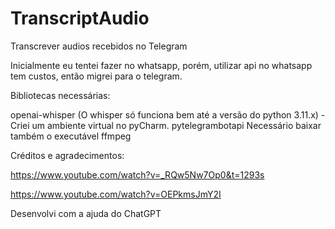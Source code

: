 # TranscriptAudio
 Transcrever audios recebidos no Telegram


Inicialmente eu tentei fazer no whatsapp, porém, utilizar api no whatsapp tem custos, então migrei para o telegram.

Bibliotecas necessárias:

openai-whisper (O whisper só funciona bem até a versão do python 3.11.x) - Criei um ambiente virtual no pyCharm.
pytelegrambotapi
Necessário baixar também o executável ffmpeg


 Créditos e agradecimentos:

 https://www.youtube.com/watch?v=_RQw5Nw7Op0&t=1293s

 https://www.youtube.com/watch?v=OEPkmsJmY2I

 Desenvolvi com a ajuda do ChatGPT


